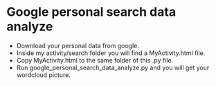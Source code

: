 # Google personal search data analyze
- Download your personal data from google.
- Inside my activity/search folder you will find a MyActivity.html file.
- Copy MyActivity.html to the same folder of this .py file.
- Run google_personal_search_data_analyze.py and you will get your wordcloud picture.
